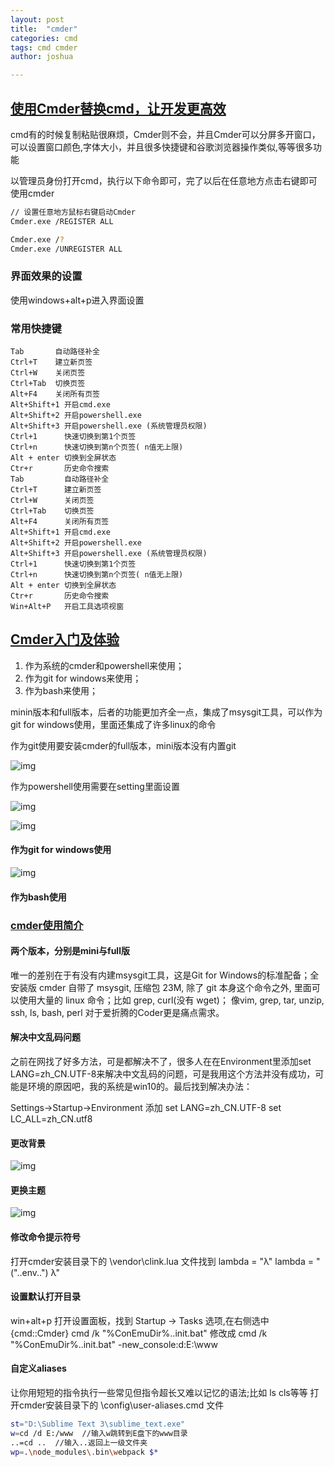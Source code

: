 ```yaml
---
layout: post
title:  "cmder"
categories: cmd
tags: cmd cmder
author: joshua

---
```


## [使用Cmder替换cmd，让开发更高效](https://www.jianshu.com/p/5b7c985240a7)

cmd有的时候复制粘贴很麻烦，Cmder则不会，并且Cmder可以分屏多开窗口，可以设置窗口颜色,字体大小，并且很多快捷键和谷歌浏览器操作类似,等等很多功能

以管理员身份打开cmd，执行以下命令即可，完了以后在任意地方点击右键即可使用cmder

```sh
// 设置任意地方鼠标右键启动Cmder
Cmder.exe /REGISTER ALL

Cmder.exe /?
Cmder.exe /UNREGISTER ALL
```

### 界面效果的设置

使用windows+alt+p进入界面设置

### 常用快捷键

```text
Tab       自动路径补全
Ctrl+T    建立新页签
Ctrl+W    关闭页签
Ctrl+Tab  切换页签
Alt+F4    关闭所有页签
Alt+Shift+1 开启cmd.exe
Alt+Shift+2 开启powershell.exe
Alt+Shift+3 开启powershell.exe (系统管理员权限)
Ctrl+1      快速切换到第1个页签
Ctrl+n      快速切换到第n个页签( n值无上限)
Alt + enter 切换到全屏状态
Ctr+r       历史命令搜索
Tab         自动路径补全
Ctrl+T      建立新页签
Ctrl+W      关闭页签
Ctrl+Tab    切换页签
Alt+F4      关闭所有页签
Alt+Shift+1 开启cmd.exe
Alt+Shift+2 开启powershell.exe
Alt+Shift+3 开启powershell.exe (系统管理员权限)
Ctrl+1      快速切换到第1个页签
Ctrl+n      快速切换到第n个页签( n值无上限)
Alt + enter 切换到全屏状态
Ctr+r       历史命令搜索
Win+Alt+P   开启工具选项视窗
```



## [Cmder入门及体验](https://www.jianshu.com/p/7c3a0339535b)

1. 作为系统的cmder和powershell来使用；
2. 作为git for windows来使用；
3. 作为bash来使用；

minin版本和full版本，后者的功能更加齐全一点，集成了msysgit工具，可以作为git for windows使用，里面还集成了许多linux的命令

作为git使用要安装cmder的full版本，mini版本没有内置git

![img](https://upload-images.jianshu.io/upload_images/15561984-776bbc05b0e0bac7.png?imageMogr2/auto-orient/strip|imageView2/2/w/951/format/webp)

作为powershell使用需要在setting里面设置

![img](https://upload-images.jianshu.io/upload_images/15561984-efc5047bd639c060.png?imageMogr2/auto-orient/strip|imageView2/2/w/756/format/webp)

![img](https://upload-images.jianshu.io/upload_images/15561984-ad0eedb19f67963d.png?imageMogr2/auto-orient/strip|imageView2/2/w/678/format/webp)

#### 作为git for windows使用

![img](https://upload-images.jianshu.io/upload_images/15561984-74008cb60d2b9dcb.png?imageMogr2/auto-orient/strip|imageView2/2/w/676/format/webp)

#### 作为bash使用





### [cmder使用简介](https://www.cnblogs.com/ziyoublog/p/10416684.html)

#### 两个版本，分别是mini与full版

唯一的差别在于有没有内建msysgit工具，这是Git for Windows的标准配备；全安装版 cmder 自带了 msysgit, 压缩包 23M, 除了 git 本身这个命令之外, 里面可以使用大量的 linux 命令；比如 grep, curl(没有 wget)； 像vim, grep, tar, unzip, ssh, ls, bash, perl 对于爱折腾的Coder更是痛点需求。

#### 解决中文乱码问题

之前在网找了好多方法，可是都解决不了，很多人在在Environment里添加set LANG=zh_CN.UTF-8来解决中文乱码的问题，可是我用这个方法并没有成功，可能是环境的原因吧，我的系统是win10的。最后找到解决办法：

Settings->Startup->Environment 添加
set LANG=zh_CN.UTF-8
set LC_ALL=zh_CN.utf8

#### 更改背景

![img](https://images2018.cnblogs.com/blog/763945/201804/763945-20180404153813574-2036831489.png)

#### 更换主题

![img](https://images2018.cnblogs.com/blog/763945/201804/763945-20180404153852546-1032635388.png)

#### 修改命令提示符号

打开cmder安装目录下的 \vendor\clink.lua 文件找到
		lambda = "λ"
		lambda = "("..env..") λ"

#### 设置默认打开目录

win+alt+p 打开设置面板，找到 Startup -> Tasks 选项,在右侧选中 {cmd::Cmder}
	cmd /k "%ConEmuDir%..init.bat" 修改成
	cmd /k "%ConEmuDir%..init.bat" -new_console:d:E:\www

#### 自定义aliases

让你用短短的指令执行一些常见但指令超长又难以记忆的语法;比如 ls cls等等
打开cmder安装目录下的 \config\user-aliases.cmd 文件

```sh
st="D:\Sublime Text 3\sublime_text.exe"
w=cd /d E:/www  //输入w跳转到E盘下的www目录
..=cd ..  //输入..返回上一级文件夹
wp=.\node_modules\.bin\webpack $*
```

